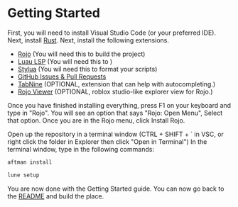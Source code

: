 
# Getting Started

First, you will need to install Visual Studio Code (or your preferred IDE).
Next, install [Rust](https://www.rust-lang.org/).
Next, install the following extensions.
- [Rojo](https://marketplace.visualstudio.com/items?itemName=evaera.vscode-rojo) (You will need this to build the project)
- [Luau LSP](https://marketplace.visualstudio.com/items?itemName=JohnnyMorganz.luau-lsp) (You will need this to )
- [Stylua](https://marketplace.visualstudio.com/items?itemName=JohnnyMorganz.stylua) (You wil need this to format your scripts)
- [GitHub Issues & Pull Requests](https://marketplace.visualstudio.com/items?itemName=GitHub.vscode-pull-request-github)
- [TabNine](https://marketplace.visualstudio.com/items?itemName=TabNine.tabnine-vscode) (OPTIONAL, extension that can help with autocompleting.)
- [Rojo Viewer](https://marketplace.visualstudio.com/items?itemName=filiptibell.rojo-viewer) (OPTIONAL, roblox studio-like explorer view for Rojo.)


Once you have finished installing everything, press F1 on your keyboard and type in "Rojo". 
You will see an option that says "Rojo: Open Menu", Select that option. 
Once you are in the Rojo menu, click Install Rojo.

Open up the repository in a terminal window (CTRL + SHIFT + ` in VSC, or right click the folder in Explorer then click "Open in Terminal")
In the terminal window, type in the following commands:
```bash
aftman install

lune setup
```

You are now done with the Getting Started guide. You can now go back to the [README](./README.md) and build the place.